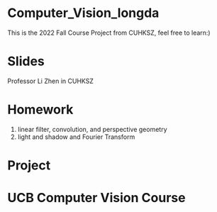 # Computer_Vision_longda
This is the 2022 Fall Course Project from CUHKSZ, feel free to learn:)

# Slides
Professor Li Zhen in CUHKSZ

# Homework
1. linear filter, convolution, and perspective geometry 
2. light and shadow and Fourier Transform

# Project

# UCB Computer Vision Course
